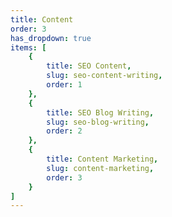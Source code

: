 ```yaml
---
title: Content
order: 3
has_dropdown: true
items: [
    {
        title: SEO Content,
        slug: seo-content-writing,
        order: 1
    },
    {
        title: SEO Blog Writing,
        slug: seo-blog-writing,
        order: 2
    },
    {
        title: Content Marketing,
        slug: content-marketing,
        order: 3
    }
]
---
```

